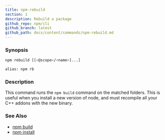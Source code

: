 ```yaml
---
title: npm-rebuild
section: 1
description: Rebuild a package
github_repo: npm/cli
github_branch: latest
github_path: docs/content/commands/npm-rebuild.md
---
```


### Synopsis

```bash
npm rebuild [[<@scope>/<name>]...]

alias: npm rb
```

### Description

This command runs the `npm build` command on the matched folders.  This is useful when you install a new version of node, and must recompile all your C++ addons with the new binary.

### See Also

* [npm build](/cli/v7/commands/npm-build)
* [npm install](/cli/v7/commands/npm-install)
